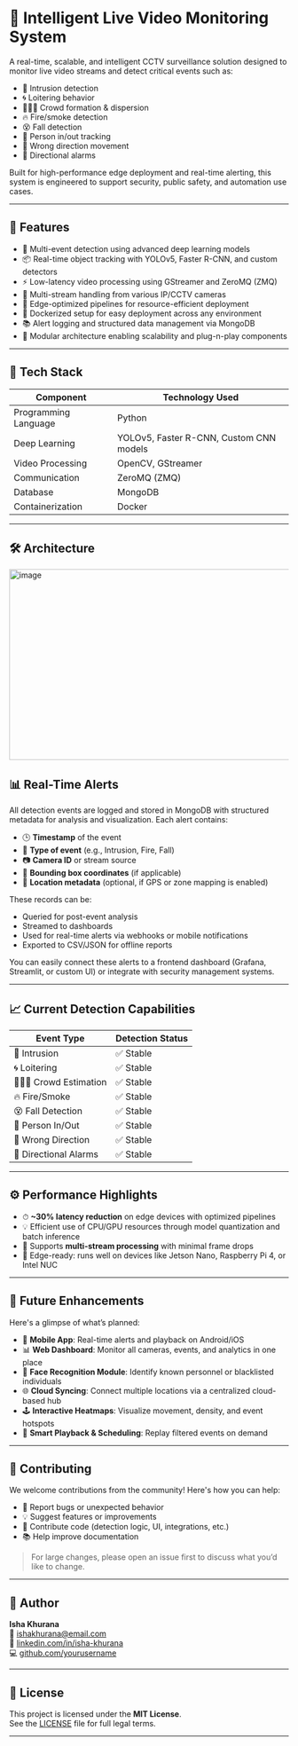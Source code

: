 # 📡 Intelligent Live Video Monitoring System

A real-time, scalable, and intelligent CCTV surveillance solution designed to monitor live video streams and detect critical events such as:

- 🚷 Intrusion detection  
- 🌀 Loitering behavior  
- 🧑‍🤝‍🧑 Crowd formation & dispersion  
- 🔥 Fire/smoke detection  
- 😵 Fall detection  
- 🚶 Person in/out tracking  
- 🚫 Wrong direction movement  
- 📢 Directional alarms  

Built for high-performance edge deployment and real-time alerting, this system is engineered to support security, public safety, and automation use cases.

---

## 🚀 Features

- 🎯 Multi-event detection using advanced deep learning models  
- 📦 Real-time object tracking with YOLOv5, Faster R-CNN, and custom detectors  
- ⚡ Low-latency video processing using GStreamer and ZeroMQ (ZMQ)  
- 📡 Multi-stream handling from various IP/CCTV cameras  
- 🧠 Edge-optimized pipelines for resource-efficient deployment  
- 🐳 Dockerized setup for easy deployment across any environment  
- 📚 Alert logging and structured data management via MongoDB  
- 🧩 Modular architecture enabling scalability and plug-n-play components  

---

## 🧠 Tech Stack

| Component           | Technology Used                            |
|---------------------|---------------------------------------------|
| Programming Language| Python                                      |
| Deep Learning       | YOLOv5, Faster R-CNN, Custom CNN models     |
| Video Processing    | OpenCV, GStreamer                           |
| Communication       | ZeroMQ (ZMQ)                                |
| Database            | MongoDB                                     |
| Containerization    | Docker                                      |

---

## 🛠 Architecture

<img width="706" height="344" alt="image" src="https://github.com/user-attachments/assets/9f2f4be3-dfa2-4a51-bba1-23b7ab54f0a7" />

## 📊 Real-Time Alerts

All detection events are logged and stored in MongoDB with structured metadata for analysis and visualization. Each alert contains:

- 🕒 **Timestamp** of the event  
- 🎯 **Type of event** (e.g., Intrusion, Fire, Fall)  
- 📷 **Camera ID** or stream source  
- 📍 **Bounding box coordinates** (if applicable)  
- 📡 **Location metadata** (optional, if GPS or zone mapping is enabled)

These records can be:
- Queried for post-event analysis  
- Streamed to dashboards  
- Used for real-time alerts via webhooks or mobile notifications  
- Exported to CSV/JSON for offline reports  

You can easily connect these alerts to a frontend dashboard (Grafana, Streamlit, or custom UI) or integrate with security management systems.

---

## 📈 Current Detection Capabilities

| Event Type         | Detection Status |
|--------------------|------------------|
| 🚷 Intrusion        | ✅ Stable         |
| 🌀 Loitering         | ✅ Stable         |
| 🧑‍🤝‍🧑 Crowd Estimation | ✅ Stable         |
| 🔥 Fire/Smoke       | ✅ Stable         |
| 😵 Fall Detection   | ✅ Stable         |
| 🚶 Person In/Out    | ✅ Stable         |
| 🚫 Wrong Direction  | ✅ Stable         |
| 📢 Directional Alarms | ✅ Stable       |

---

## ⚙️ Performance Highlights

- ⏱ **~30% latency reduction** on edge devices with optimized pipelines  
- 💡 Efficient use of CPU/GPU resources through model quantization and batch inference  
- 🎥 Supports **multi-stream processing** with minimal frame drops  
- 🧠 Edge-ready: runs well on devices like Jetson Nano, Raspberry Pi 4, or Intel NUC  

---

## 🔮 Future Enhancements

Here's a glimpse of what’s planned:

- 📱 **Mobile App**: Real-time alerts and playback on Android/iOS  
- 📊 **Web Dashboard**: Monitor all cameras, events, and analytics in one place  
- 🧠 **Face Recognition Module**: Identify known personnel or blacklisted individuals  
- 🌐 **Cloud Syncing**: Connect multiple locations via a centralized cloud-based hub  
- 🕹️ **Interactive Heatmaps**: Visualize movement, density, and event hotspots  
- 🔄 **Smart Playback & Scheduling**: Replay filtered events on demand  

---

## 🤝 Contributing

We welcome contributions from the community! Here's how you can help:

- 🐞 Report bugs or unexpected behavior  
- 💡 Suggest features or improvements  
- 🔧 Contribute code (detection logic, UI, integrations, etc.)  
- 📚 Help improve documentation

> For large changes, please open an issue first to discuss what you’d like to change.

---

## 👤 Author

**Isha Khurana**  
📧 [ishakhurana@email.com](mailto:ishakhurana@email.com)  
🔗 [linkedin.com/in/isha-khurana](https://linkedin.com/in/isha-khurana)  
💻 [github.com/yourusername](https://github.com/yourusername)

---

## 📄 License

This project is licensed under the **MIT License**.  
See the [LICENSE](LICENSE) file for full legal terms.

---
